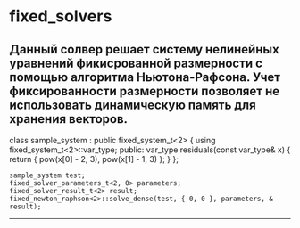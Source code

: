 # fixed_solvers
Данный солвер решает систему нелинейных уравнений фикисрованной размерности с помощью алгоритма Ньютона-Рафсона.
Учет фиксированности размерности позволяет не использовать динамическую память для хранения векторов.
---------------------------------------------------------------------------------------------------------------
class sample_system : public fixed_system_t<2>
    {
        using fixed_system_t<2>::var_type;
    public:
        var_type residuals(const var_type& x) {
            return
            {
                pow(x[0] - 2, 3),
                pow(x[1] - 1, 3)
            };
        }
    };

    sample_system test;
    fixed_solver_parameters_t<2, 0> parameters;
    fixed_solver_result_t<2> result;
    fixed_newton_raphson<2>::solve_dense(test, { 0, 0 }, parameters, & result);
---------------------------------------------------------------------------------------------------------------
